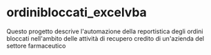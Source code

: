 # ordinibloccati_excelvba
Questo progetto descrive l'automazione della reportistica degli ordini bloccati nell'ambito delle attività di recupero credito di un'azienda del settore farmaceutico
